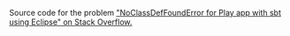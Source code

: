 Source code for the problem ["NoClassDefFoundError for Play app with sbt using Eclipse"
on Stack Overflow.](http://stackoverflow.com/questions/29131651/noclassdeffounderror-for-play-app-with-sbt-using-eclipse)
